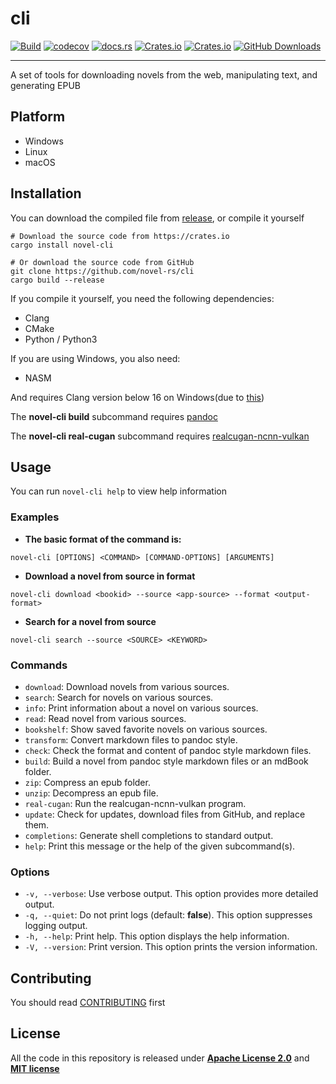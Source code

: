 # cli

[![Build](https://github.com/novel-rs/cli/actions/workflows/build.yml/badge.svg)](https://github.com/novel-rs/cli/actions/workflows/build.yml)
[![codecov](https://codecov.io/gh/novel-rs/cli/branch/main/graph/badge.svg?token=96TJ1OIF3P)](https://codecov.io/gh/novel-rs/cli)
[![docs.rs](https://img.shields.io/docsrs/novel-cli)](https://docs.rs/novel-cli)
[![Crates.io](https://img.shields.io/crates/l/novel-cli)](https://github.com/novel-rs/cli)
[![Crates.io](https://img.shields.io/crates/v/novel-cli)](https://crates.io/crates/novel-cli)
[![GitHub Downloads](https://img.shields.io/github/downloads/novel-rs/cli/total)](https://github.com/novel-rs/cli/releases)

---

A set of tools for downloading novels from the web, manipulating text, and generating EPUB

## Platform

- Windows
- Linux
- macOS

## Installation

You can download the compiled file from [release](https://github.com/novel-rs/cli/releases), or compile it yourself

```shell
# Download the source code from https://crates.io
cargo install novel-cli

# Or download the source code from GitHub
git clone https://github.com/novel-rs/cli
cargo build --release
```

If you compile it yourself, you need the following dependencies:

- Clang
- CMake
- Python / Python3

If you are using Windows, you also need:

- NASM

And requires Clang version below 16 on Windows(due to [this](https://github.com/cloudflare/boring/issues/109))

The **novel-cli build** subcommand requires [pandoc](https://github.com/jgm/pandoc)

The **novel-cli real-cugan** subcommand requires [realcugan-ncnn-vulkan](https://github.com/nihui/realcugan-ncnn-vulkan)

## Usage

You can run `novel-cli help` to view help information

### Examples

- **The basic format of the command is:**

```shell
novel-cli [OPTIONS] <COMMAND> [COMMAND-OPTIONS] [ARGUMENTS]
```

- **Download a novel from source in format**

```shell
novel-cli download <bookid> --source <app-source> --format <output-format>
```

- **Search for a novel from source**

```shell
novel-cli search --source <SOURCE> <KEYWORD>
```

### Commands

- `download`: Download novels from various sources.
- `search`: Search for novels on various sources.
- `info`: Print information about a novel on various sources.
- `read`: Read novel from various sources.
- `bookshelf`: Show saved favorite novels on various sources.
- `transform`: Convert markdown files to pandoc style.
- `check`: Check the format and content of pandoc style markdown files.
- `build`: Build a novel from pandoc style markdown files or an mdBook folder.
- `zip`: Compress an epub folder.
- `unzip`: Decompress an epub file.
- `real-cugan`: Run the realcugan-ncnn-vulkan program.
- `update`: Check for updates, download files from GitHub, and replace them.
- `completions`: Generate shell completions to standard output.
- `help`: Print this message or the help of the given subcommand(s).

### Options

- `-v, --verbose`: Use verbose output. This option provides more detailed output.
- `-q, --quiet`: Do not print logs (default: **false**). This option suppresses logging output.
- `-h, --help`: Print help. This option displays the help information.
- `-V, --version`: Print version. This option prints the version information.

## Contributing

You should read [CONTRIBUTING](https://github.com/novel-rs/cli/blob/main/CONTRIBUTING.md) first

## License

All the code in this repository is released under **[Apache License 2.0](https://www.apache.org/licenses/LICENSE-2.0)**
and **[MIT license](https://opensource.org/licenses/MIT)**
